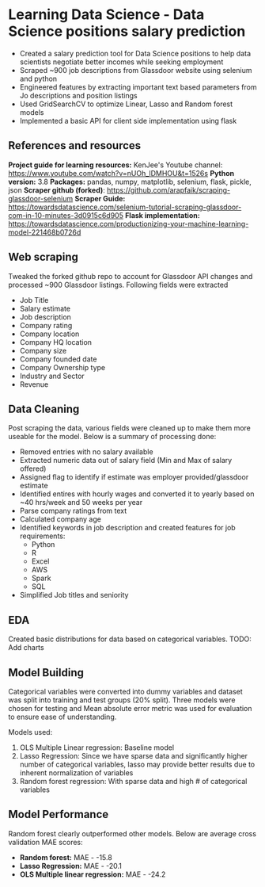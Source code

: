 # Learning Data Science - Data Science positions salary prediction

- Created a salary prediction tool for Data Science positions to help data scientists negotiate better incomes while seeking employment
- Scraped ~900 job descriptions from Glassdoor website using selenium and python
- Engineered features by extracting important text based parameters from Jo descriptions and position listings
- Used GridSearchCV to optimize Linear, Lasso and Random forest models
- Implemented a basic API for client side implementation using flask

## References and resources

**Project guide for learning resources:** KenJee's Youtube channel: https://www.youtube.com/watch?v=nUOh_lDMHOU&t=1526s
**Python version:** 3.8
**Packages:** pandas, numpy, matplotlib, selenium, flask, pickle, json
**Scraper github (forked)**: https://github.com/arapfaik/scraping-glassdoor-selenium
**Scraper Guide:** https://towardsdatascience.com/selenium-tutorial-scraping-glassdoor-com-in-10-minutes-3d0915c6d905
**Flask implementation:** https://towardsdatascience.com/productionizing-your-machine-learning-model-221468b0726d


## Web scraping

Tweaked the forked github repo to account for Glassdoor API changes and processed ~900 Glassdoor listings. Following fields were extracted

- Job Title
- Salary estimate
- Job description
- Company rating
- Company location
- Company HQ location
- Company size
- Company founded date
- Company Ownership type
- Industry and Sector
- Revenue

## Data Cleaning

Post scraping the data, various fields were cleaned up to make them more useable for the model. Below is a summary of processing done:

- Removed entries with no salary available
- Extracted numeric data out of salary field (Min and Max of salary offered)
- Assigned flag to identify if estimate was employer provided/glassdoor estimate
- Identified entires with hourly wages and converted it to yearly based on ~40 hrs/week and 50 weeks per year
- Parse company ratings from text
- Calculated company age
- Identified keywords in job description and created features for job requirements:
  - Python
  - R
  - Excel
  - AWS
  - Spark
  - SQL 
- Simplified Job titles and seniority

## EDA

Created basic distributions for data based on categorical variables. TODO: Add charts

## Model Building

Categorical variables were converted into dummy variables and dataset was split into training and test groups (20% split).
Three models were chosen for testing and Mean absolute error metric was used for evaluation to ensure ease of understanding.

Models used:
1. OLS Multiple Linear regression: Baseline model
2. Lasso Regression: Since we have sparse data and significantly higher number of categorical variables, lasso may provide better results due to inherent normalization of variables
3. Random forest regression: With sparse data and high # of categorical variables

## Model Performance

Random forest clearly outperformed other models. Below are average cross validation MAE scores:
- **Random forest:** MAE - -15.8
- **Lasso Regression:** MAE - -20.1
- **OLS Multiple linear regression:** MAE - -24.2
